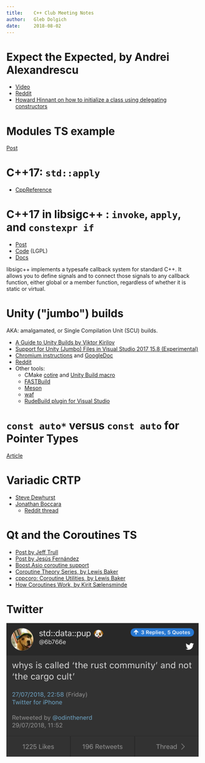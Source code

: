 ```yaml
---
title:    C++ Club Meeting Notes
author:   Gleb Dolgich
date:     2018-08-02
---
```


# Expect the Expected, by Andrei Alexandrescu

* [Video](https://youtu.be/nVzgkepAg5Y)
* [Reddit](https://www.reddit.com/r/cpp/comments/8zwzv0/expect_the_expected_andrei_alexandrescu/)
* [Howard Hinnant on how to initialize a class using delegating constructors](https://stackoverflow.com/questions/38780596/how-to-handle-constructors-that-must-acquire-multiple-resources-in-an-exception#38780597)

# Modules TS example

[Post](https://schneide.blog/2017/07/09/c-modules-example/)

# C++17: `std::apply`

* [CppReference](http://en.cppreference.com/w/cpp/utility/apply)

# C++17 in libsigc++ : `invoke`, `apply`, and `constexpr if`

* [Post](https://www.murrayc.com/permalink/2018/04/15/c17-in-libsigc-invoke-apply-and-constexpr-if/)
* [Code](https://github.com/libsigcplusplus/libsigcplusplus) (LGPL)
* [Docs](https://libsigcplusplus.github.io/libsigcplusplus/)

libsigc++ implements a typesafe callback system for standard C++. It allows you to define signals and to connect those signals to any callback function, either global or a member function, regardless of whether it is static or virtual.

# Unity ("jumbo") builds

AKA: amalgamated, or Single Compilation Unit (SCU) builds.

* [A Guide to Unity Builds by Viktor Kirilov](http://onqtam.com/programming/2018-07-07-unity-builds/)
* [Support for Unity (Jumbo) Files in Visual Studio 2017 15.8 (Experimental)](https://blogs.msdn.microsoft.com/vcblog/2018/07/02/support-for-unity-jumbo-files-in-visual-studio-2017-15-8-experimental/)
* [Chromium instructions](https://chromium.googlesource.com/chromium/src/+/lkcr/docs/jumbo.md) and [GoogleDoc](https://docs.google.com/document/d/19jGsZxh7DX8jkAKbL1nYBa5rcByUL2EeidnYsoXfsYQ/edit)
* [Reddit](https://www.reddit.com/r/cpp/comments/8wusdi/everything_about_unity_builds_a_highly_underrated/)
* Other tools:
    * CMake [cotire](https://github.com/sakra/cotire) and [Unity Build macro](http://kecsapblog.blogspot.com/2016/03/unity-build-macro-for-cmake.html)
    * [FASTBuild](http://www.fastbuild.org/docs/functions/unity.html)
    * [Meson](http://mesonbuild.com/Unity-builds.html#unity-builds)
    * [waf](https://gitlab.com/ita1024/waf/blob/master/waflib/extras/unity.py)
    * [RudeBuild plugin for Visual Studio](https://marketplace.visualstudio.com/items?itemName=Trass3r.RudeBuild)

# `const auto*` versus `const auto` for Pointer Types

[Article](http://www.nuonsoft.com/blog/2018/07/06/const-auto-versus-const-auto-for-pointer-types/)

# Variadic CRTP

* [Steve Dewhurst](http://stevedewhurst.com/once_weakly/once-weakly20170328/once-weakly20170328.pdf)
* [Jonathan Boccara](https://www.fluentcpp.com/2018/06/22/variadic-crtp-opt-in-for-class-features-at-compile-time/)
    * [Reddit thread](https://www.reddit.com/r/cpp/comments/8szpia/variadic_crtp_an_optin_for_class_features_at/)

# Qt and the Coroutines TS

* [Post by Jeff Trull](http://jefftrull.github.io/qt/c++/coroutines/2018/07/21/coroutines-and-qt.html)
* [Post by Jesús Fernández](http://blog.qt.io/blog/2018/05/29/playing-coroutines-qt/)
* [Boost.Asio coroutine support](https://www.boost.org/doc/libs/1_67_0/doc/html/boost_asio/overview/core/coroutines_ts.html)
* [Coroutine Theory Series, by Lewis Baker](https://lewissbaker.github.io/2017/09/25/coroutine-theory)
* [cppcoro: Coroutine Utilities, by Lewis Baker](https://github.com/lewissbaker/cppcoro)
* [How Coroutines Work, by Kirit Sælensminde](https://kirit.com/How%20C%2B%2B%20coroutines%20work)

# Twitter

![](img/cargo-cult.png)
